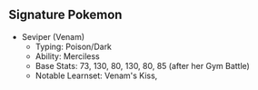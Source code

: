 
## Signature Pokemon

- Seviper (Venam)
  - Typing: Poison/Dark
  - Ability: Merciless
  - Base Stats: 73, 130, 80, 130, 80, 85 (after her Gym Battle)
  - Notable Learnset: Venam's Kiss, 